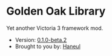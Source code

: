 # Golden Oak Library

Yet another Victoria 3 framework mod.

<!-- Make sure to edit `metadata.json` also -->
- Version: [0.1.0-beta.2](CHANGELOG.md)
- Brought to you by: [Haneul](https://github.com/HaneulCheong)
